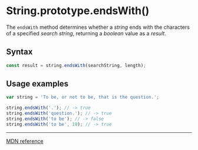 # String.prototype.endsWith()

The `endsWith` method determines whether a _string_ ends with the characters of a specified _search string_, returning a _boolean_ value as a _result_.

## Syntax

```js
const result = string.endsWith(searchString, length);
```

## Usage examples

```js
var string = 'To be, or not to be, that is the question.';

string.endsWith('.'); // -> true
string.endsWith('question.'); // -> true
string.endsWith('to be'); // -> false
string.endsWith('to be', 19); // -> true
```

---

[MDN reference](https://developer.mozilla.org/en-US/docs/Web/JavaScript/Reference/Global_Objects/String/endsWith)
